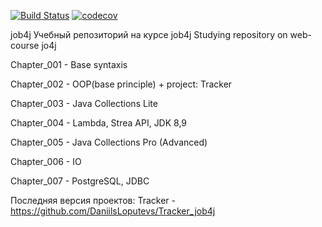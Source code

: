 [![Build Status](https://travis-ci.org/DaniilsLoputevs/job4j.svg?branch=master)](https://travis-ci.org/DaniilsLoputevs/job4j)
[![codecov](https://codecov.io/gh/DaniilsLoputevs/job4j/branch/master/graph/badge.svg)](https://codecov.io/gh/DaniilsLoputevs/job4j)
 
 job4j
 Учебный репозиторий на курсе job4j
 Studying repository on web-course jo4j

Chapter_001 - Base syntaxis

Chapter_002 - OOP(base principle) + project: Tracker

Chapter_003 - Java Collections Lite

Chapter_004 - Lambda, Strea API, JDK 8,9

Chapter_005 - Java Collections Pro (Advanced)

Chapter_006 - IO

Chapter_007 - PostgreSQL, JDBC

Последняя версия проектов:
Tracker - https://github.com/DaniilsLoputevs/Tracker_job4j
